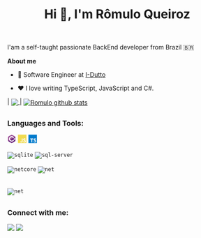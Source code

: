 <h1 align="center">Hi 👋, I'm Rômulo Queiroz</h1>

<br />

I'am a self-taught passionate BackEnd developer from Brazil 🇧🇷</h3>

**About me**

- 💼 Software Engineer at [I-Dutto](https://idutto.com.br/)
  
- ❤️ I love writing TypeScript, JavaScript and C#.

| <a href="https://github.com/romulo-queiroz">
 <img align="center" src="https://github-readme-stats.vercel.app/api/top-langs/?username=romulo-queiroz&hide=java,html,scss,css&show_icons=true&include_all_commits=true&locale=en&layout=compact&theme=tokyonight&hide_border=true" /> </a> | <a href="http://github.com/romulo-queiroz"><img align="center" src="https://github-readme-stats.vercel.app/api?username=romulo-queiroz&show_icons=true&locale=en&theme=tokyonight&hide_border=true" alt="Romulo github stats" /></a>


##
<div style="display: inline_block">
  <h3 align="left">Languages and Tools:</h3>


  <code><img alt="csharp" height="20" src="https://raw.githubusercontent.com/devicons/devicon/master/icons/csharp/csharp-original.svg" /></code>
  <code><img alt="javascript" height="20" src="https://raw.githubusercontent.com/devicons/devicon/master/icons/javascript/javascript-plain.svg" /></code>
  <code><img alt="typescript" height="20" src="https://raw.githubusercontent.com/devicons/devicon/master/icons/typescript/typescript-plain.svg" /></code>


  <code><img alt="sqlite" height="20" src="https://www.vectorlogo.zone/logos/sqlite/sqlite-icon.svg" /></code>
  <code><img alt="sql-server" height="20" src="https://cdn.jsdelivr.net/gh/devicons/devicon/icons/microsoftsqlserver/microsoftsqlserver-plain-wordmark.svg" /></code>


  <code><img alt="netcore" height="20" src="https://cdn.jsdelivr.net/gh/devicons/devicon/icons/dotnetcore/dotnetcore-original.svg" /></code>
  <code><img alt="net" height="20" src="https://cdn.jsdelivr.net/gh/devicons/devicon/icons/dot-net/dot-net-plain-wordmark.svg" /></code>

  
 <code> <img alt="net" height="20" src="https://skills.thijs.gg/icons?i=angular"></code>


</div>

##

<div>
  <h3 align="left">Connect with me:</h3>
  <p align="left">
    <a href="rfcontatosvia@gmail.com"><img src="https://img.shields.io/badge/-Gmail-%23333?style=for-the-badge&logo=gmail&logoColor=white" target="_blank" /></a>
    <a href="https://www.linkedin.com/in/r%C3%B4muloqueiroz/" target="_blank"><img src="https://img.shields.io/badge/-LinkedIn-%230077B5?style=for-the-badge&logo=linkedin&logoColor=white" target="_blank" /></a>
  </p>
</div>

